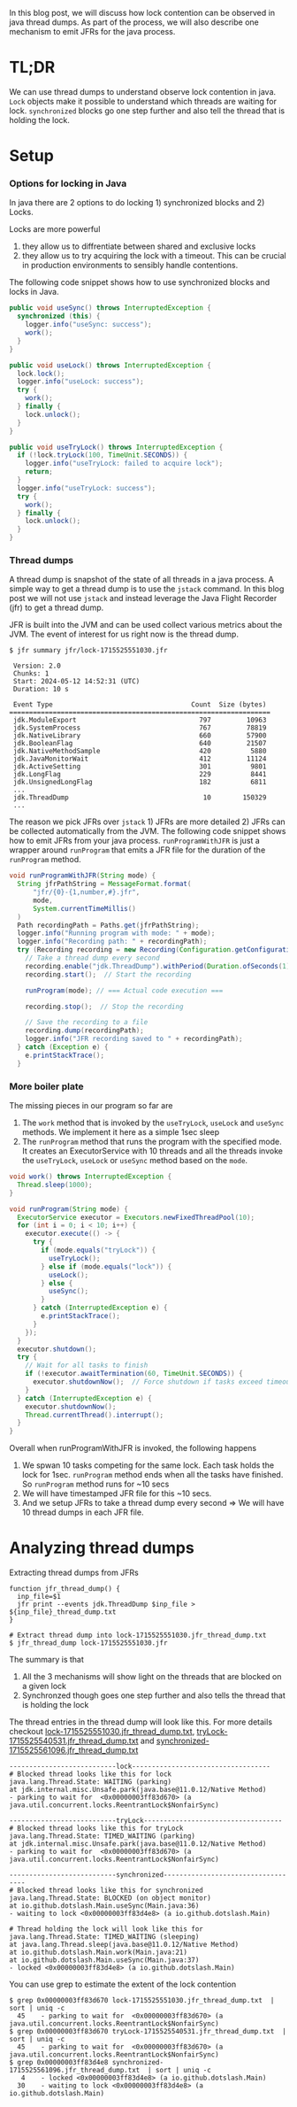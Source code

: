 In this blog post, we will discuss how lock contention can be observed in java thread dumps. As part of the process, we will
also describe one mechanism to emit JFRs for the java process.

# TL;DR

We can use thread dumps to understand observe lock contention in java. `Lock` objects make it possible to understand
which threads are waiting for lock. `synchronized` blocks go one step further and also tell the thread that is holding
the lock.

# Setup

### Options for locking in Java

In java there are 2 options to do locking 1) synchronized blocks and 2) Locks. 

Locks are more powerful
1. they allow us to diffrentiate between shared and exclusive locks
2. they allow us to try acquiring the lock with a
timeout. This can be crucial in production environments to sensibly handle contentions.

The following code snippet shows how to use synchronized blocks and locks in Java.

```java
public void useSync() throws InterruptedException {
  synchronized (this) {
    logger.info("useSync: success");
    work();
  }
}

public void useLock() throws InterruptedException {
  lock.lock();
  logger.info("useLock: success");
  try {
    work();
  } finally {
    lock.unlock();
  }
}

public void useTryLock() throws InterruptedException {
  if (!lock.tryLock(100, TimeUnit.SECONDS)) {
    logger.info("useTryLock: failed to acquire lock");
    return;
  }
  logger.info("useTryLock: success");
  try {
    work();
  } finally {
    lock.unlock();
  }
}
```

### Thread dumps

A thread dump is snapshot of the state of all threads in a java process. A simple way to get a thread dump is to use
the `jstack` command. In this blog post we will not use `jstack` and instead leverage the Java Flight Recorder (jfr) to get a thread dump.

JFR is built into the JVM and can be used collect various metrics about the JVM. The event of interest for us right now is the thread dump.

```shell
$ jfr summary jfr/lock-1715525551030.jfr

 Version: 2.0
 Chunks: 1
 Start: 2024-05-12 14:52:31 (UTC)
 Duration: 10 s

 Event Type                                   Count  Size (bytes)
==================================================================
 jdk.ModuleExport                               797         10963
 jdk.SystemProcess                              767         78819
 jdk.NativeLibrary                              660         57900
 jdk.BooleanFlag                                640         21507
 jdk.NativeMethodSample                         420          5880
 jdk.JavaMonitorWait                            412         11124
 jdk.ActiveSetting                              301          9801
 jdk.LongFlag                                   229          8441
 jdk.UnsignedLongFlag                           182          6811
 ...
 jdk.ThreadDump                                  10        150329
 ...
```

The reason we pick JFRs over `jstack` 1) JFRs are more detailed 2) JFRs can be collected automatically from the JVM.
The following code snippet shows how to emit JFRs from your java process. `runProgramWithJFR` is just a wrapper around
`runProgram` that emits a JFR file for the duration of the `runProgram` method.


```java
void runProgramWithJFR(String mode) {
  String jfrPathString = MessageFormat.format(
      "jfr/{0}-{1,number,#}.jfr", 
      mode, 
      System.currentTimeMillis()
  )
  Path recordingPath = Paths.get(jfrPathString);
  logger.info("Running program with mode: " + mode);
  logger.info("Recording path: " + recordingPath);
  try (Recording recording = new Recording(Configuration.getConfiguration("default"))) {
    // Take a thread dump every second
    recording.enable("jdk.ThreadDump").withPeriod(Duration.ofSeconds(1));
    recording.start();  // Start the recording

    runProgram(mode); // === Actual code execution ===

    recording.stop();  // Stop the recording

    // Save the recording to a file
    recording.dump(recordingPath);
    logger.info("JFR recording saved to " + recordingPath);
  } catch (Exception e) {
    e.printStackTrace();
  }
```

### More boiler plate

The missing pieces in our program so far are
1. The `work` method that is invoked by the `useTryLock`, `useLock` and `useSync` methods. We implement it here as a
   simple 1sec sleep
2. The `runProgram` method that runs the program with the specified mode. It creates an ExecutorService with 10 threads
   and all the threads invoke the `useTryLock`, `useLock` or `useSync` method based on the `mode`.

```java
void work() throws InterruptedException {
  Thread.sleep(1000);
}

void runProgram(String mode) {
  ExecutorService executor = Executors.newFixedThreadPool(10);
  for (int i = 0; i < 10; i++) {
    executor.execute(() -> {
      try {
        if (mode.equals("tryLock")) {
          useTryLock();
        } else if (mode.equals("lock")) {
          useLock();
        } else {
          useSync();
        }
      } catch (InterruptedException e) {
        e.printStackTrace();
      }
    });
  }
  executor.shutdown();
  try {
    // Wait for all tasks to finish
    if (!executor.awaitTermination(60, TimeUnit.SECONDS)) {
      executor.shutdownNow();  // Force shutdown if tasks exceed timeout
    }
  } catch (InterruptedException e) {
    executor.shutdownNow();
    Thread.currentThread().interrupt();
  }
}
```

Overall when runProgramWithJFR is invoked, the following happens
1. We spwan 10 tasks competing for the same lock. Each task holds the lock for 1sec. `runProgram` method ends when all
   the tasks have finished. So `runProgram` method runs for ~10 secs
2. We will have timestamped JFR file for this ~10 secs.
3. And we setup JFRs to take a thread dump every second => We will have 10 thread dumps in each JFR file.

# Analyzing thread dumps

Extracting thread dumps from JFRs

```shell
function jfr_thread_dump() {
  inp_file=$1
  jfr print --events jdk.ThreadDump $inp_file > ${inp_file}_thread_dump.txt 
}

# Extract thread dump into lock-1715525551030.jfr_thread_dump.txt
$ jfr_thread_dump lock-1715525551030.jfr
```


The summary is that
1. All the 3 mechanisms will show light on the threads that are blocked on a given lock
2. Synchronzed though goes one step further and also tells the thread that is holding the lock

The thread entries in the thread dump will look like this. For more details checkout 
[lock-1715525551030.jfr_thread_dump.txt](lock-1715525551030.jfr_thread_dump.txt), 
[tryLock-1715525540531.jfr_thread_dump.txt](tryLock-1715525540531.jfr_thread_dump.txt) and 
[synchronized-1715525561096.jfr_thread_dump.txt](synchronized-1715525561096.jfr_thread_dump.txt)

```
---------------------------lock-----------------------------------
# Blocked thread looks like this for lock
java.lang.Thread.State: WAITING (parking)
at jdk.internal.misc.Unsafe.park(java.base@11.0.12/Native Method)
- parking to wait for  <0x00000003ff83d670> (a java.util.concurrent.locks.ReentrantLock$NonfairSync)

---------------------------tryLock-----------------------------------
# Blocked thread looks like this for tryLock
java.lang.Thread.State: TIMED_WAITING (parking)
at jdk.internal.misc.Unsafe.park(java.base@11.0.12/Native Method)
- parking to wait for  <0x00000003ff83d670> (a java.util.concurrent.locks.ReentrantLock$NonfairSync)

---------------------------synchronized-----------------------------------
# Blocked thread looks like this for synchronized
java.lang.Thread.State: BLOCKED (on object monitor)
at io.github.dotslash.Main.useSync(Main.java:36)
- waiting to lock <0x00000003ff83d4e8> (a io.github.dotslash.Main)

# Thread holding the lock will look like this for 
java.lang.Thread.State: TIMED_WAITING (sleeping)
at java.lang.Thread.sleep(java.base@11.0.12/Native Method)
at io.github.dotslash.Main.work(Main.java:21)
at io.github.dotslash.Main.useSync(Main.java:37)
- locked <0x00000003ff83d4e8> (a io.github.dotslash.Main)
```

You can use grep to estimate the extent of the lock contention

```
$ grep 0x00000003ff83d670 lock-1715525551030.jfr_thread_dump.txt  | sort | uniq -c
  45 	- parking to wait for  <0x00000003ff83d670> (a java.util.concurrent.locks.ReentrantLock$NonfairSync)
$ grep 0x00000003ff83d670 tryLock-1715525540531.jfr_thread_dump.txt  | sort | uniq -c
  45 	- parking to wait for  <0x00000003ff83d670> (a java.util.concurrent.locks.ReentrantLock$NonfairSync)
$ grep 0x00000003ff83d4e8 synchronized-1715525561096.jfr_thread_dump.txt  | sort | uniq -c
   4 	- locked <0x00000003ff83d4e8> (a io.github.dotslash.Main)
  30 	- waiting to lock <0x00000003ff83d4e8> (a io.github.dotslash.Main)
```





